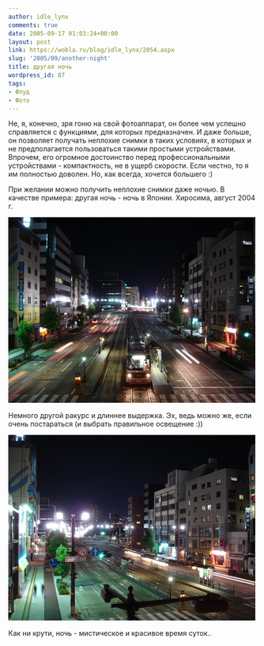 ```yaml
---
author: idle_lynx
comments: true
date: 2005-09-17 01:03:24+00:00
layout: post
link: https://wobla.ru/blog/idle_lynx/2054.aspx
slug: '2005/09/another-night'
title: другая ночь
wordpress_id: 87
tags:
- Флуд
- Фото
---
```


Не, я, конечно, зря гоню на свой фотоаппарат, он более чем успешно справляется с функциями, для которых предназначен. И даже больше, он позволяет получать неплохие снимки в таких условиях, в которых и не предполагается пользоваться такими простыми устройствами. Впрочем, его огромное достоинство перед профессиональными устройствами - компактность, не в ущерб скорости. Если честно, то я им полностью доволен. Но, как всегда, хочется большего :)

При желании можно получить неплохие снимки даже ночью. В качестве примера: другая ночь - ночь в Японии. Хиросима, август 2004 г.

![Night in Hiroshima](images/2007/05/ae1df26a-3c6c-42b0-b157-2b71f5804fd3.jpg)

Немного другой ракурс и длиннее выдержка. Эх, ведь можно же, если очень постараться (и выбрать правильное освещение :))

![Night in Hiroshima 2](images/2007/05/65ec9c7c-71a6-4a65-a669-7f997b516a9f.jpg)

Как ни крути, ночь - мистическое и красивое время суток..
